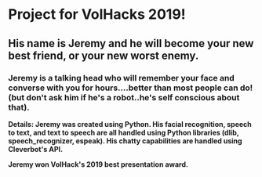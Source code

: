 <h1>Project for VolHacks 2019! </h1>

<p><h2>His name is Jeremy and he will become your new best friend, or your new worst enemy.</h2></p>
<p><h3>Jeremy is a talking head who will remember your face and converse with you for hours....better than most people can do! (but don't ask him if he's a robot..he's self conscious about that).</h3></p>

<p><b>Details: Jeremy was created using Python. His facial recognition, speech to text, and text to speech are all handled using Python libraries (dlib, speech_recognizer, espeak). His chatty capabilities are handled using Cleverbot's API.</b></p>

<p><b>Jeremy won VolHack's 2019 best presentation award.</b></p>


